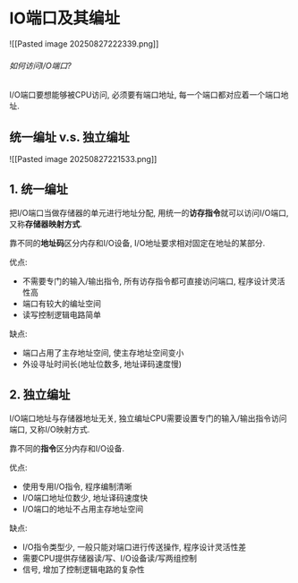 # IO端口及其编址

![[Pasted image 20250827222339.png]]

###### 如何访问I/O端口?

I/O端口要想能够被CPU访问, 必须要有端口地址, 每一个端口都对应着一个端口地址.

## 统一编址 v.s. 独立编址

![[Pasted image 20250827221533.png]]

## 1. 统一编址

把I/O端口当做存储器的单元进行地址分配, 用统一的**访存指令**就可以访问I/O端口, 又称**存储器映射方式**.

靠不同的**地址码**区分内存和I/O设备, I/O地址要求相对固定在地址的某部分.

优点:

- 不需要专门的输入/输出指令, 所有访存指令都可直接访问端口, 程序设计灵活性高
- 端口有较大的编址空间
- 读写控制逻辑电路简单

缺点:

- 端口占用了主存地址空间, 使主存地址空间变小
- 外设寻址时间长(地址位数多, 地址译码速度慢)

## 2. 独立编址

I/O端口地址与存储器地址无关, 独立编址CPU需要设置专门的输入/输出指令访问端口, 又称I/O映射方式.

靠不同的**指令**区分内存和I/O设备.

优点:

- 使用专用I/O指令, 程序编制清晰
- I/O端口地址位数少, 地址译码速度快
- I/O端口的地址不占用主存地址空间

缺点:

- I/O指令类型少, 一般只能对端口进行传送操作, 程序设计灵活性差
- 需要CPU提供存储器读/写、I/O设备读/写两组控制
- 信号, 增加了控制逻辑电路的复杂性
